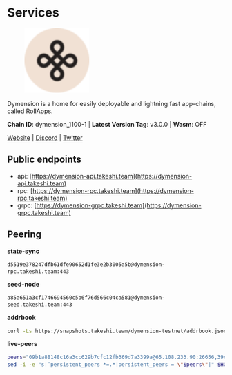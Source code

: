 # Services

<figure><img src="https://github.com/takeshi-val/Logo/raw/main/dymension.png" width="150" alt=""><figcaption></figcaption></figure>

Dymension is a home for easily deployable and lightning fast app-chains, called RollApps.

**Chain ID**: dymension_1100-1 | **Latest Version Tag**: v3.0.0 | **Wasm**: OFF

[Website](https://dymension.xyz/) | [Discord](https://discord.gg/dymension) | [Twitter](https://twitter.com/dymensionXYZ)

## Public endpoints

* api: [https://dymension-api.takeshi.team](https://dymension-api.takeshi.team)
* rpc: [https://dymension-rpc.takeshi.team](https://dymension-rpc.takeshi.team)
* grpc: [https://dymension-grpc.takeshi.team](https://dymension-grpc.takeshi.team)

## Peering

**state-sync**

```text
d5519e378247dfb61dfe90652d1fe3e2b3005a5b@dymension-rpc.takeshi.team:443
```

**seed-node**

```text
a85a651a3cf1746694560c5b6f76d566c04ca581@dymension-seed.takeshi.team:443
```

**addrbook**
```bash
curl -Ls https://snapshots.takeshi.team/dymension-testnet/addrbook.json > $HOME/.dymension/config/addrbook.json
```

**live-peers** 
```bash
peers="09b1a88148c16a3cc629b7cfc12fb369d7a3399a@65.108.233.90:26656,39c335604e9e9323eb177ef8c33f8ab4a4317498@85.215.125.37:26656,fb7a8f69270a7de8a3c1b1e79e194a407d305c63@84.203.117.234:26691"
sed -i -e "s|^persistent_peers *=.*|persistent_peers = \"$peers\"|" $HOME/.dymension/config/config.toml
```
